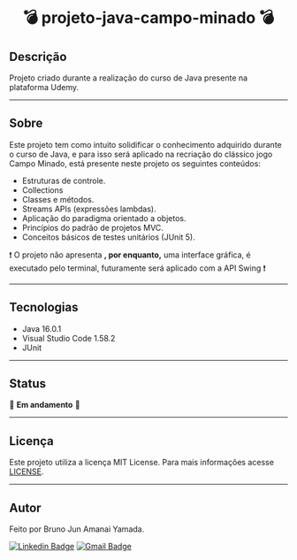 <h1 align="center">💣 projeto-java-campo-minado 💣</h1> 

## Descrição

Projeto criado durante a realização do curso de Java presente na plataforma Udemy.

***

## Sobre 

Este projeto tem como intuito solidificar o conhecimento adquirido durante o curso de Java, e para isso será aplicado na recriação do clássico jogo Campo Minado, está presente neste projeto os seguintes conteúdos:

* Estruturas de controle.
* Collections
* Classes e métodos.
* Streams APIs (expressões lambdas).
* Aplicação do paradigma orientado a objetos.
* Princípios do padrão de projetos MVC.
* Conceitos básicos de testes unitários (JUnit 5).

:exclamation: O projeto não apresenta **, por enquanto,** uma interface gráfica, é executado pelo terminal, futuramente será aplicado com a API Swing :exclamation:

***

## Tecnologias

* Java 16.0.1
* Visual Studio Code 1.58.2
* JUnit 

***

## Status

:construction: **Em andamento** :construction:

***

## Licença

Este projeto utiliza a licença MIT License. Para mais informações acesse <a href="https://github.com/BrunoJun/projeto-java-campo-minado/blob/32ac135d0498e33aa3174d5b334a163b6f3c45a0/LICENSE">LICENSE</a>.

***

## Autor

Feito por Bruno Jun Amanai Yamada.

[![Linkedin Badge](https://img.shields.io/badge/-BrunoJun-blue?style=flat-square&logo=Linkedin&logoColor=white&link=https://www.linkedin.com/in/brunojun//)](https://www.linkedin.com/in/brunojun/) [![Gmail Badge](https://img.shields.io/badge/-brunojun7@gmail.com-c14438?style=flat-square&logo=Gmail&logoColor=white&link=mailto:brunojun7@gmail.com)](mailto:brunojun7@gmail.com)
